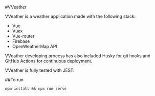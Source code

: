 #VVeather

VVeather is a weather application made with the following stack:

- Vue
- Vuex
- Vue-router
- Firebase
- OpenWeatherMap API

VVeather developing process has also included Husky for git hooks and GitHub Actions for continuous deployment.

VVeather is fully tested with JEST.

##To run

```
npm install && npm run serve
```
